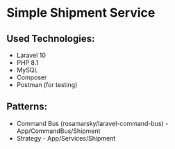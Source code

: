 # Simple Shipment Service

## Used Technologies:
- Laravel 10
- PHP 8.1
- MySQL
- Composer
- Postman (for testing)

## Patterns:
- Command Bus (rosamarsky/laravel-command-bus) - App/CommandBus/Shipment
- Strategy - App/Services/Shipment